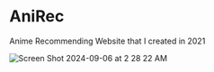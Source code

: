 # AniRec
Anime Recommending Website that I created in 2021

![Screen Shot 2024-09-06 at 2 28 22 AM](https://github.com/user-attachments/assets/cdad3d38-0593-445c-9531-461948a91180)
